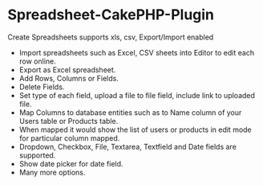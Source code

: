 # Spreadsheet-CakePHP-Plugin

Create Spreadsheets supports xls, csv, Export/Import enabled

* Import spreadsheets such as Excel, CSV sheets into Editor to edit each row online.
* Export as Excel spreadsheet.
* Add Rows, Columns or Fields.
* Delete Fields.
* Set type of each field, upload a file to file field, include link to uploaded file.
* Map Columns to database entities such as to Name column of your Users table or Products table. 
* When mapped it would show the list of users or products in edit mode for particular column mapped.
* Dropdown, Checkbox, File, Textarea, Textfield and Date fields are supported.
* Show date picker for date field.
* Many more options.
